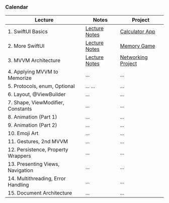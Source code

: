 ### Calendar

| Lecture                     | Notes                              | Project                              |
|-----------------------------|------------------------------------|------------------------------------|
| 1. SwiftUI Basics              | [Lecture Notes](Lecture_Notes/Week1.md) | [Calculator App](Code/Week1_CalculatorApp/) |
| 2. More SwiftUI                | [Lecture Notes](Lecture_Notes/Week2.md) | [Memory Game](Code/Week2_MemoryGame/)       |
| 3. MVVM Architecture           | [Lecture Notes](Lecture_Notes/Week3.md) | [Networking Project](Code/Week3_Networking/)|
| 4. Applying MVVM to Memorize   | ...                       | ...                                | ...                                |
| 5. Protocols, enum, Optional   | ...                        ...                                | ...                                |
| 6. Layout, @ViewBuilder            | ...                       | ...                                | ...                                |
| 7. Shape, ViewModifier, Constants   | ...                       | ...                                | ...                                |
| 8. Animation (Part 1)   | ...                       | ...                                | ...                                |
| 9. Animation (Part 2)   | ...                       | ...                                | ...                                |
| 10. Emoji Art   | ...                       | ...                                | ...                                |
| 11. Gestures, 2nd MVVM   | ...                       | ...                                | ...                                |
| 12. Persistence, Property Wrappers   | ...                       | ...                                | ...                                |
| 13. Presenting Views, Navigation   | ...                       | ...                                | ...                                |
| 14. Multithreading, Error Handling   | ...                       | ...                                | ...                                |
| 15. Document Architecture   | ...                       | ...                                | ...                                |

